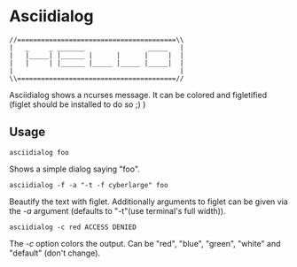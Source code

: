 Asciidialog
===========

    //========================================\\
    |   _     _ _______                _____   |
    |   |_____| |______ |      |      |     |  |
    |   |     | |______ |_____ |_____ |_____|  |
    |                                          |
    \\========================================//

Asciidialog shows a ncurses message. It can be colored and figletified (figlet should be installed to do so ;) )

Usage
-----

    asciidialog foo

Shows a simple dialog saying "foo".

    asciidialog -f -a "-t -f cyberlarge" foo

Beautify the text with figlet. Additionally arguments to figlet can be given via the *-a* argument (defaults to "-t"(use terminal's full width)).

    asciidialog -c red ACCESS DENIED

The *-c* option colors the output. Can be "red", "blue", "green", "white" and "default" (don't change).
